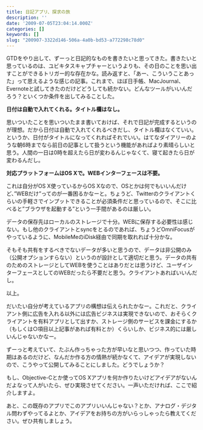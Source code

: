 ```yaml
---
title: 日記アプリ、探求の旅
description: ''
date: '2009-07-05T23:04:14.000Z'
categories: []
keywords: []
slug: "200907-3322d146-506a-4a0b-bd53-a772298c78d0"
---
```

GTDをやり出して、ずーっと日記的なものを書きたいと思ってきた。書きたいと思っているのは、ユビキタスキャプチャーというよりも、その日のことを思い出すことができるトリガー的な存在かな。読み返すと、「あー、こういうことあった」って思えるような感じの記事。これまで、ほぼ日手帳、MacJournal、Evernoteと試してきたのだけどどうしても続かない。どんなツールがいいんだろう？といくつか条件を出してみることした。

**日付は自動で入れてくれる。タイトル欄はなし。**

思いついたことを思いついたまま書いておけば、それで日記が完成するというのが理想。だから日付は自動で入れてくれるべきだし、タイトル欄はなくていい。というか、日付がタイトルになってくれればそれでいい。はてなダイアリーのような朝6時までなら前日の記事として扱うという機能があればより素晴らしいと思う。人間の一日は0時を超えたら日が変わるんじゃなくて、寝て起きたら日が変わるんだし。

**対応プラットフォームはOS Xで。WEBインターフェースは不要。**

これは自分がOS X使っているからOS Xなので、OSとかは何でもいいんだけど、”WEBだけ”ってのが一番困るかなーと。ちょうど、Twitterのクライアントくらいの手軽さでインプットできることが必須条件だと思っているので、そこに比べると”ブラウザを起動する”という一手間があるのは厳しい。

データの保存先はローカルのストレージで十分。WEBに保存する必要性は感じない。もし他のクライアントとsyncをとるのであれば、ちょうどOmniFocusがやっているように、MobileMeのiDisk経由で同期を取れれば十分かな。

そもそも共有をするべきでないデータが多いと思うので、データは非公開のみ（公開オプションすらない）というのが設計として適切だと思う。データの共有のためのストレージとしてWEBを使うことはありだとは思うけど、ユーザインターフェースとしてのWEBだったら不要だと思う。クライアントあればいいんだし。

以上。

だいたい自分が考えているアプリの構想は伝えられたかなー。これだと、クライアント側に広告を入れる以外には広告ビジネスは実現できないので、おそらくクライアントを有料アプリとして出すか、ストレージ側のサービスを課金にするか（もしくは○項目以上記事があれば有料とか）くらいしか、ビジネス的には厳しいんじゃないかなー。

ずーっと考えていて、たぶん作っちゃった方が早いなと思いつつ、作っていた時期はあるのだけど、なんだか作る方の情熱が続かなくて、アイデアが実現しないので、こうやって公開してみることにしました。どうでしょうか？

もし、Objective-Cとか使ってOS Xアプリを何か作りたいけどアイデアがないんだよなって人がいたら、ぜひ実現させてください。一声いただければ、ここで紹介しますよ。

あと、この既存のアプリでこのアプリいいんじゃない？とか、アナログ・デジタル問わずやってるよとか、アイデアをお持ちの方がいらっしゃったら教えてください。ぜひ共有しましょう。
